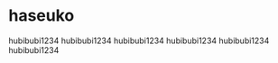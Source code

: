 # haseuko
hubibubi1234             hubibubi1234                        hubibubi1234                   hubibubi1234                    hubibubi1234                     hubibubi1234
